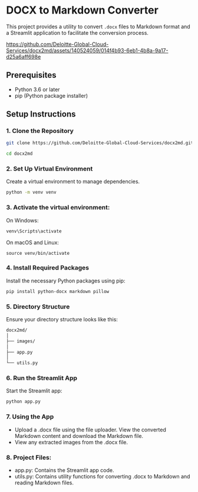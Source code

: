 # DOCX to Markdown Converter

This project provides a utility to convert `.docx` files to Markdown format and a Streamlit application to facilitate the conversion process.


https://github.com/Deloitte-Global-Cloud-Services/docx2md/assets/140524059/014f4b93-6eb1-4b8a-9a17-d25a6aff698e


## Prerequisites

- Python 3.6 or later
- pip (Python package installer)

## Setup Instructions

### 1. Clone the Repository

```bash
git clone https://github.com/Deloitte-Global-Cloud-Services/docx2md.git
```

```bash
cd docx2md
```

### 2. Set Up Virtual Environment
Create a virtual environment to manage dependencies.

```bash 
python -m venv venv
```

### 3. Activate the virtual environment:
On Windows:
```bash
venv\Scripts\activate
```
On macOS and Linux:
```
source venv/bin/activate
```

### 4. Install Required Packages
Install the necessary Python packages using pip:

```bash
pip install python-docx markdown pillow


```

### 5. Directory Structure
Ensure your directory structure looks like this:
```bash
docx2md/
│
├── images/
│
├── app.py
│
└── utils.py

```
### 6. Run the Streamlit App
Start the Streamlit app:

```bash
python app.py          
```

### 7. Using the App

- Upload a .docx file using the file uploader.
View the converted Markdown content and download the Markdown file.
- View any extracted images from the .docx file.

### 8. Project Files:
- app.py: Contains the Streamlit app code.
- utils.py: Contains utility functions for converting .docx to Markdown and reading Markdown files.
